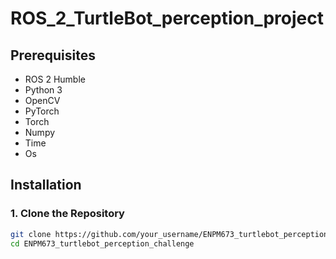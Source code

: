 # ROS_2_TurtleBot_perception_project


## Prerequisites

- ROS 2 Humble
- Python 3 
- OpenCV
- PyTorch
- Torch
- Numpy
- Time
- Os

## Installation

### 1. Clone the Repository

```bash
git clone https://github.com/your_username/ENPM673_turtlebot_perception_challenge.git
cd ENPM673_turtlebot_perception_challenge
